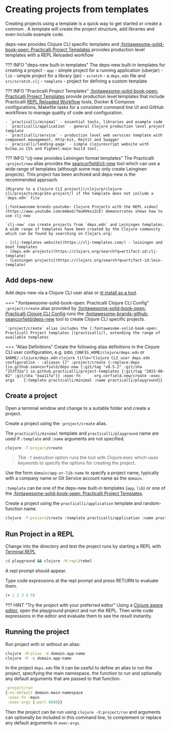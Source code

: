 # Creating projects from templates

Creating projects using a template is a quick way to get started or create a common .  A template will create the project structure, add libraries and even include example code.

deps-new provides Clojure CLI specific templates and [:fontawesome-solid-book-open: Practicalli Project Templates]() provides production level templates with a REPL Reloaded workflow

??? INFO "deps-new built-in templates"
    The deps-new built-in templates for creating a project
    - `app` - simple project for a running application (uberjar)
    - `lib` - simple project for a library (jar)
    - `scratch` - a `deps.edn` file and `src/scratch.clj`
    - `template` - project for defining a custom template

??? INFO "Practicalli Project Templates"
    [:fontawesome-solid-book-open: Practicalli Project Templates](practicalli/) provide production level templates that include Practicalli [REPL Reloaded Workflow](/clojure/clojure-cli/repl-reloaded/) tools, Docker & Compose configurations, Makefile tasks for a consistent command line UI and GitHub workflows to manage quality of code and configuration.

    - `practicalli/minimal` - essential tools, libraries and example code
    - `practicalli/application` - general Clojure production level project template 
    - `practicalli/service` - production level web services template with component management, Http-kit, Reitit and Swagger
    - `pracicalli/landing-page` - simple clojurescript website with bulma.io CSS and Figheel-main build tool. 


??? INFO "clj-new provides Leiningen format templates"
    The Practicalli `:project/new` alias provides the [seancorfield/clj-new](https://github.com/seancorfield/clj-new) tool which can use a wide range of templates (although some may only create Leinginen projects).  This project has been archived and deps-new is the recommended approach.

    [Migrate to a Clojure CLI project](/clojure/clojure-cli/projects/migrate-project/) if the template does not include a `deps.edn` file

    [:fontawesome-brands-youtube: Clojure Projects with the REPL video](https://www.youtube.com/embed/7muHVkxzZcE) demonstrates shows how to use clj-new

    `clj-new` can create projects from `deps.edn` and Leiningen templates. A wide range of templates have been created by the Clojure community which can be found by searching on Clojars.org:

    - [clj-templates website](https://clj-templates.com/) - leiningen and boot templates
    - [deps.edn projects](https://clojars.org/search?q=artifact-id:clj-template)
    - [Leiningen projects](https://clojars.org/search?q=artifact-id:lein-template)


## Add deps-new

Add deps-new via a Clojure CLI user alias or [:globe_with_meridians: install as a tool](https://github.com/seancorfield/deps-new/blob/develop/src/org/corfield/new.clj).

=== ":fontawesome-solid-book-open: Practicalli Clojure CLI Config"
    `:project/create` alias provided by [:fontawesome-solid-book-open: Practicalli Clojure CLI Config](/clojure/clojure-cli/practicalli-config/) runs the [:fontawesome-brands-github: seancorfield/deps-new](https://github.com/seancorfield/deps-new) tool to create Clojure CLI specific projects. 

    `:project/create` alias includes the [:fontawesome-solid-book-open: Practicall Project templates ](practicalli/), extending the range of available templates

=== "Alias Definitions"
    Create the following alias definitions in the Clojure CLI user configuration, e.g. `$XDG_CONFIG_HOME/clojure/deps.edn` or `$HOME/.clojure/deps.edn`
    ```clojure title="Clojure CLI user deps.edn configuration - :aliases {}"
    :project/create
    {:replace-deps {io.github.seancorfield/deps-new
                    {:git/tag "v0.5.2" :git/sha "253f32a"}
                    io.github.practicalli/project-templates
                    {:git/tag "2023-08-02" :git/sha "eaa11fa"}}
     :exec-fn      org.corfield.new/create
     :exec-args    {:template practicalli/minimal
                    :name practicalli/playground}}
    ```


## Create a project

Open a terminal window and change to a suitable folder and create a project.  

Create a project using the `:project/create` alias.

The `practicalli/minimal` template and `practicalli/playground` name are used if `:template` and `:name` arguments are not specified.

```bash
clojure -T:project/create
```

> The `-T` execution option runs the tool with Clojure.exec which uses keywords to specify the options for creating the project.


Use the form `domain/app-or-lib-name` to specify a project name, typically with a company name or Git Service account name as the `domain`.

`:template` can be one of the deps-new built-in templates (`app`, `lib`) or one of the [:fontawesome-solid-book-open: Practicalli Project Templates](practicalli/).

Create a project using the `practicalli/application` template and random-function name. 

```bash
clojure -T:project/create :template practicalli/application :name practicalli/random-function
```


## Run Project in a REPL

Change into the directory and test the project runs by starting a REPL with [Terminal REPL](/clojure/clojure-cli/repl/)

```bash
cd playground && clojure -M:repl/rebel
```

A repl prompt should appear.

<!-- ![Clojure REPL rebel readline](/images/clojure-repl-rebel-readline.png) -->

Type code expressions at the repl prompt and press RETURN to evaluate them.

```clojure
(+ 1 2 3 4 5)
```

??? HINT "Try the project with your preferred editor"
    Using a [Clojure aware editor](/clojure/clojure-editors/editor-user-guides/), open the playground project and run the REPL.  Then write code expressions in the editor and evaluate them to see the result instantly.

## Running the project

Run project with or without an alias:

```bash
clojure -M:alias -m domain.app-name
clojure -M -m domain.app-name
```

In the project `deps.edn` file it can be useful to define an alias to run the project, specifying the main namespace, the function to run and optionally any default arguments that are passed to that function.

```clojure
:project/run
{:ns-default domain.main-namespace
 :exec-fn -main
 :exec-args {:port 8888}}
```

Then the project can be run using `clojure -X:project/run` and arguments can optionally be included in this command line, to complement or replace any default arguments in `exec-args`.
